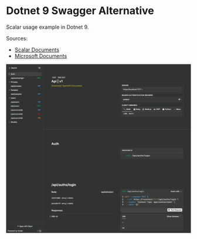 # Dotnet 9 Swagger Alternative
Scalar usage example in Dotnet 9.

Sources:
- [Scalar Documents](https://github.com/scalar/scalar/blob/main/packages/scalar.aspnetcore/README.md)
- [Microsoft Documents](https://learn.microsoft.com/en-us/aspnet/core/fundamentals/openapi/customize-openapi?view=aspnetcore-9.0)

![Scalar UI](./Static/Scalar%20UI.png)
